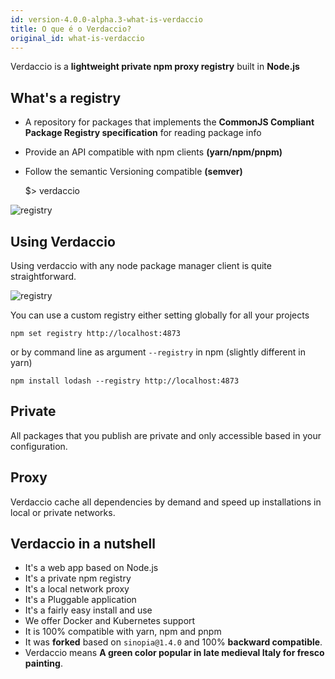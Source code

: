 ```yaml
---
id: version-4.0.0-alpha.3-what-is-verdaccio
title: O que é o Verdaccio?
original_id: what-is-verdaccio
---
```


Verdaccio is a **lightweight private npm proxy registry** built in **Node.js**

## What's a registry

* A repository for packages that implements the **CommonJS Compliant Package Registry specification** for reading package info
* Provide an API compatible with npm clients **(yarn/npm/pnpm)**
* Follow the semantic Versioning compatible **(semver)**

    $> verdaccio
    

![registry](assets/verdaccio_server.gif)

## Using Verdaccio

Using verdaccio with any node package manager client is quite straightforward.

![registry](assets/npm_install.gif)

You can use a custom registry either setting globally for all your projects

    npm set registry http://localhost:4873
    

or by command line as argument `--registry` in npm (slightly different in yarn)

    npm install lodash --registry http://localhost:4873
    

## Private

All packages that you publish are private and only accessible based in your configuration.

## Proxy

Verdaccio cache all dependencies by demand and speed up installations in local or private networks.

## Verdaccio in a nutshell

* It's a web app based on Node.js
* It's a private npm registry
* It's a local network proxy
* It's a Pluggable application
* It's a fairly easy install and use
* We offer Docker and Kubernetes support
* It is 100% compatible with yarn, npm and pnpm
* It was **forked** based on `sinopia@1.4.0` and 100% **backward compatible**.
* Verdaccio means **A green color popular in late medieval Italy for fresco painting**.